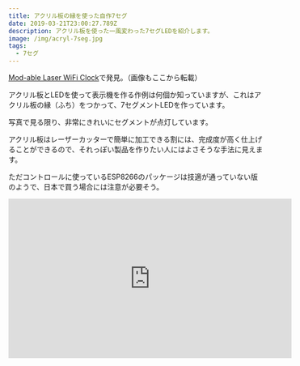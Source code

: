 ```yaml
---
title: アクリル板の縁を使った自作7セグ
date: 2019-03-21T23:00:27.789Z
description: アクリル板を使った一風変わった7セグLEDを紹介します。
image: /img/acryl-7seg.jpg
tags:
  - 7セグ
---
```

[Mod-able Laser WiFi Clock](https://www.tindie.com/products/seonr/mod-able-laser-wifi-clock/)で発見。（画像もここから転載）

アクリル板とLEDを使って表示機を作る作例は何個か知っていますが、これはアクリル板の縁（ふち）をつかって、7セグメントLEDを作っています。

写真で見る限り、非常にきれいにセグメントが点灯しています。

アクリル板はレーザーカッターで簡単に加工できる割には、完成度が高く仕上げることができるので、それっぽい製品を作りたい人にはよさそうな手法に見えます。

ただコントロールに使っているESP8266のパッケージは技適が通っていない版のようで、日本で買う場合には注意が必要そう。

<iframe width="560" height="315" src="https://www.youtube.com/embed/5l6Kz5tkBHg" frameborder="0" allow="accelerometer; autoplay; encrypted-media; gyroscope; picture-in-picture" allowfullscreen></iframe>
